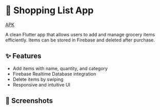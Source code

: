 # 🛒 Shopping List App

[APK](https://drive.google.com/file/d/16gnTz7f0gEJGoiDbEhGk8mVJCkA2G5Gu/view?usp=sharing)

A clean Flutter app that allows users to add and manage grocery items efficiently. Items can be stored in Firebase and deleted after purchase.

## ✨ Features

- Add items with name, quantity, and category
- Firebase Realtime Database integration
- Delete items by swiping
- Responsive and intuitive UI

## 📸 Screenshots

